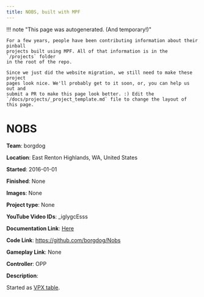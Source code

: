```yaml
---
title: NOBS, built with MPF
---
```


<!-- This file is used as the template for all the individual project pages. -->

!!! note "This page was autogenerated. (And temporary!)"

    For a few years, people have been contributing information about their pinball
    projects built using MPF. All of that information is in the `/projects` folder
    in the root of the repo.

    Since we just did the website migration, we still need to make these project
    pages look nice. We'll probably get to it soon, or, you can help us out and
    submit a PR to make this page look better. :) Edit the
    `/docs/projects/_project_template.md` file to change the layout of this page.

# NOBS

**Team**: borgdog

**Location**: East Renton Highlands, WA, United States

**Started**: 2016-01-01

**Finished**: None

**Images**: None

**Project type**: None

**YouTube Video IDs**: _iglygcEsss

**Documentation Link**: [Here](http://nobs-pinball.blogspot.com/)

**Code Link**: https://github.com/borgdog/Nobs

**Gameplay Link**: None

**Controller**: OPP

**Description**:

Started as [VPX table](https://vpinball.com/forums/topic/nobs-borgdog-2016/).


<!-- Note, do not edit this file directly, as it will be overwritten when the list is regenerated.

To edit information about a project, edit the project's YAML file in the `/projects` folder. (Off the
root of the repo, not this folder which is `/www/projects`.)

To edit the look and feel or layout of this page, edit the `_project_template.md` file in the `/www/projects` folder. -->